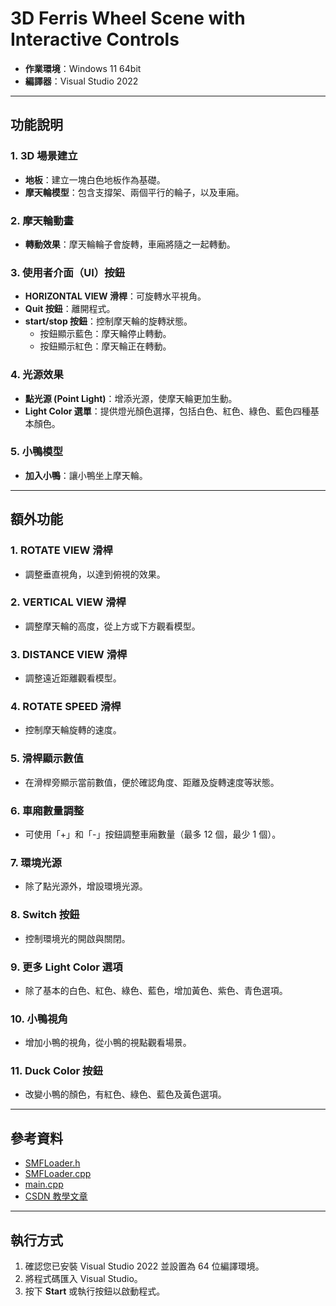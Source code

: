 # 3D Ferris Wheel Scene with Interactive Controls

- **作業環境**：Windows 11 64bit
- **編譯器**：Visual Studio 2022

---

## 功能說明

### 1. 3D 場景建立
- **地板**：建立一塊白色地板作為基礎。
- **摩天輪模型**：包含支撐架、兩個平行的輪子，以及車廂。

### 2. 摩天輪動畫
- **轉動效果**：摩天輪輪子會旋轉，車廂將隨之一起轉動。

### 3. 使用者介面（UI）按鈕
- **HORIZONTAL VIEW 滑桿**：可旋轉水平視角。
- **Quit 按鈕**：離開程式。
- **start/stop 按鈕**：控制摩天輪的旋轉狀態。
  - 按鈕顯示藍色：摩天輪停止轉動。
  - 按鈕顯示紅色：摩天輪正在轉動。

### 4. 光源效果
- **點光源 (Point Light)**：增添光源，使摩天輪更加生動。
- **Light Color 選單**：提供燈光顏色選擇，包括白色、紅色、綠色、藍色四種基本顏色。

### 5. 小鴨模型
- **加入小鴨**：讓小鴨坐上摩天輪。

---

## 額外功能

### 1. ROTATE VIEW 滑桿
- 調整垂直視角，以達到俯視的效果。

### 2. VERTICAL VIEW 滑桿
- 調整摩天輪的高度，從上方或下方觀看模型。

### 3. DISTANCE VIEW 滑桿
- 調整遠近距離觀看模型。

### 4. ROTATE SPEED 滑桿
- 控制摩天輪旋轉的速度。

### 5. 滑桿顯示數值
- 在滑桿旁顯示當前數值，便於確認角度、距離及旋轉速度等狀態。

### 6. 車廂數量調整
- 可使用「+」和「-」按鈕調整車廂數量（最多 12 個，最少 1 個）。

### 7. 環境光源
- 除了點光源外，增設環境光源。

### 8. Switch 按鈕
- 控制環境光的開啟與關閉。

### 9. 更多 Light Color 選項
- 除了基本的白色、紅色、綠色、藍色，增加黃色、紫色、青色選項。

### 10. 小鴨視角
- 增加小鴨的視角，從小鴨的視點觀看場景。

### 11. Duck Color 按鈕
- 改變小鴨的顏色，有紅色、綠色、藍色及黃色選項。

---

## 參考資料
- [SMFLoader.h](https://www.cs.ccu.edu.tw/~damon/graph/model/SMFLoader.h)
- [SMFLoader.cpp](https://www.cs.ccu.edu.tw/~damon/graph/model/SMFLoader.cpp)
- [main.cpp](https://www.cs.ccu.edu.tw/~damon/graph/model/main.cpp)
- [CSDN 教學文章](https://blog.csdn.net/upcdxlq/article/details/79456022)

---

## 執行方式
1. 確認您已安裝 Visual Studio 2022 並設置為 64 位編譯環境。
2. 將程式碼匯入 Visual Studio。
3. 按下 **Start** 或執行按鈕以啟動程式。

